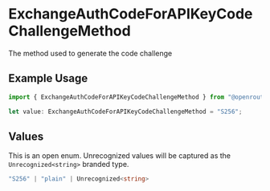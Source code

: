 # ExchangeAuthCodeForAPIKeyCodeChallengeMethod

The method used to generate the code challenge

## Example Usage

```typescript
import { ExchangeAuthCodeForAPIKeyCodeChallengeMethod } from "@openrouter/sdk/models/operations";

let value: ExchangeAuthCodeForAPIKeyCodeChallengeMethod = "S256";
```

## Values

This is an open enum. Unrecognized values will be captured as the `Unrecognized<string>` branded type.

```typescript
"S256" | "plain" | Unrecognized<string>
```